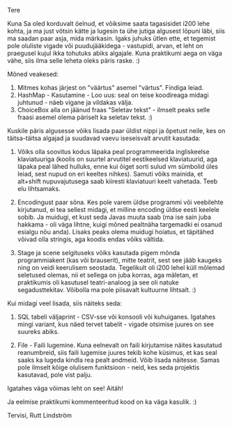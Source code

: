 Tere

Kuna Sa oled korduvalt öelnud, et võiksime saata tagasisidet i200 lehe kohta, ja ma just võtsin kätte ja lugesin ta ühe jutiga algusest lõpuni läbi, siis ma saadan paar asja, mida märkasin. Igaks juhuks ütlen ette, et tegemist pole oluliste vigade või puudujääkidega - vastupidi, arvan, et leht on praegusel kujul ikka tohutuks abiks algajale. Kuna praktikumi aega on väga vähe, siis ilma selle leheta oleks päris raske.  :)


Mõned veakesed:
1) Mitmes kohas järjest on "väärtus" asemel "värtus". Findiga leiad.
2) HashMap - Kasutamine - Loo uus: seal on teise koodireaga midagi juhtunud - näeb vigane ja vildakas välja.
3) ChoiceBox alla on jäänud fraas "Seletav tekst" - ilmselt peaks selle fraasi asemel olema päriselt ka seletav tekst. :)


Kuskile päris algusesse võiks lisada paar üldist nippi ja õpetust neile, kes on täitsa-täitsa algajad ja suudavad vaevu iseseisvalt arvutit kasutada:
1) Võiks olla soovitus kodus läpaka peal programmeerida ingliskeelse klaviatuuriga (koolis on suurtel arvutitel eestikeelsed klaviatuurid, aga läpaka peal lähed hulluks, enne kui õiget sorti sulud vm sümbolid üles leiad, sest nupud on eri keeltes nihkes). Samuti võiks mainida, et alt+shift nupuvajutusega saab kiiresti klaviatuuri keelt vahetada. Teeb elu lihtsamaks.

2) Encodingust paar sõna. Kes pole varem üldse programmi või veebilehte kirjutanud, ei tea sellest midagi, et milline encoding üldse eesti keelele sobib. Ja muidugi, et kust seda Javas muuta saab (ma ise sain juba hakkama - oli väga lihtne, kuigi mõned pealtnäha targemadki ei osanud esialgu nõu anda). Lisaks peaks olema muidugi hoiatus, et täpitähed võivad olla stringis, aga koodis endas võiks vältida.


3) Stage ja scene selgituseks võiks kasutada pigem mõnda programmiakent (kas või brauserit), mitte teatrit, sest see jääb kaugeks ning on veidi keerulisem seostada. Tegelikult oli i200 lehel küll mõlemad seletused olemas, nii et sellega on juba korras, aga mäletan, et praktikumis oli kasutusel teatri-analoog ja see oli natuke segadusttekitav. Võibolla ma pole piisavalt kultuurne lihtsalt. :)


Kui midagi veel lisada, siis näiteks seda:

1) SQL tabeli väljaprint - CSV-sse või konsooli või kuhuiganes. Igatahes mingi variant, kus näed tervet tabelit - vigade otsimise juures on see suureks abiks.

2) File - Faili lugemine. Kuna eelnevalt on faili kirjutamise näites kasutatud reanumbreid, siis faili lugemise juures tekib kohe küsimus, et kas seal saaks ka lugeda kindla rea pealt andmeid. Võib lisada näitesse. Samas pole ilmselt kõige olulisem funktsioon - neid, kes seda projektis kasutavad, pole vist palju.


Igatahes väga võimas leht on see! Aitäh!

Ja eelmise praktikumi kommenteeritud kood on ka väga kasulik. :)


Tervisi,
Rutt Lindström
